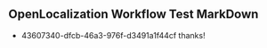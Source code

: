 ## OpenLocalization Workflow Test MarkDown
* 43607340-dfcb-46a3-976f-d3491a1f44cf thanks!

<!--HONumber=Jul16_HO2-->


